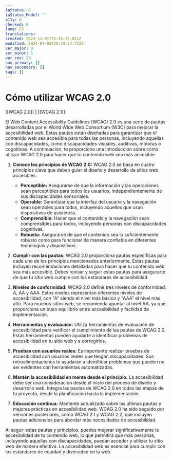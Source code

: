 ```yaml
---
iaStatus: 0
iaStatus_Model: ""
a11y: 0
checked: 0
lang: ES
translations: 
created: 2023-11-01T15:15:33.821Z
modified: 2024-04-03T20:19:14.733Z
ver_major: 0
ver_minor: 1
ver_rev: 23
nav_primary: []
nav_secondary: []
tags: []
---
```

# Cómo utilizar WCAG 2.0

[[WCAG 2.0]] | [[WCAG 2.1]]

El Web Content Accessibility Guidelines (WCAG) 2.0 es una serie de pautas desarrolladas por el World Wide Web Consortium (W3C) para mejorar la accesibilidad web. Estas pautas están diseñadas para garantizar que el contenido web sea accesible para todas las personas, incluyendo aquellas con discapacidades, como discapacidades visuales, auditivas, motoras o cognitivas. A continuación, te proporciono una introducción sobre cómo utilizar WCAG 2.0 para hacer que tu contenido web sea más accesible:

1. **Conoce los principios de WCAG 2.0:** WCAG 2.0 se basa en cuatro principios clave que deben guiar el diseño y desarrollo de sitios web accesibles:
    
    - **Perceptible:** Asegurarse de que la información y las operaciones sean perceptibles para todos los usuarios, independientemente de sus discapacidades sensoriales.
    - **Operable:** Garantizar que la interfaz del usuario y la navegación sean operables para todos, incluyendo aquellos que usan dispositivos de asistencia.
    - **Comprensible:** Hacer que el contenido y la navegación sean comprensibles para todos, incluyendo personas con discapacidades cognitivas.
    - **Robusto:** Asegurarse de que el contenido sea lo suficientemente robusto como para funcionar de manera confiable en diferentes tecnologías y dispositivos.
2. **Cumplir con las pautas:** WCAG 2.0 proporciona pautas específicas para cada uno de los principios mencionados anteriormente. Estas pautas incluyen recomendaciones detalladas para hacer que tu contenido web sea más accesible. Debes revisar y seguir estas pautas para asegurarte de que tu sitio web cumple con los estándares de accesibilidad.
    
3. **Niveles de conformidad:** WCAG 2.0 define tres niveles de conformidad: A, AA y AAA. Estos niveles representan diferentes niveles de accesibilidad, con "A" siendo el nivel más básico y "AAA" el nivel más alto. Para muchos sitios web, se recomienda apuntar al nivel AA, ya que proporciona un buen equilibrio entre accesibilidad y facilidad de implementación.
    
4. **Herramientas y evaluación:** Utiliza herramientas de evaluación de accesibilidad para verificar el cumplimiento de las pautas de WCAG 2.0. Estas herramientas pueden ayudarte a identificar problemas de accesibilidad en tu sitio web y a corregirlos.
    
5. **Pruebas con usuarios reales:** Es importante realizar pruebas de accesibilidad con usuarios reales que tengan discapacidades. Sus retroalimentaciones te ayudarán a identificar problemas que pueden no ser evidentes con herramientas automatizadas.
    
6. **Mantén la accesibilidad en mente desde el principio:** La accesibilidad debe ser una consideración desde el inicio del proceso de diseño y desarrollo web. Integra las pautas de WCAG 2.0 en todas las etapas de tu proyecto, desde la planificación hasta la implementación.
    
7. **Educación continua:** Mantente actualizado sobre las últimas pautas y mejores prácticas en accesibilidad web. WCAG 2.0 ha sido seguido por versiones posteriores, como WCAG 2.1 y WCAG 2.2, que incluyen pautas adicionales para abordar más necesidades de accesibilidad.
    

Al seguir estas pautas y principios, puedes mejorar significativamente la accesibilidad de tu contenido web, lo que permitirá que más personas, incluyendo aquellas con discapacidades, puedan acceder y utilizar tu sitio web de manera efectiva. La accesibilidad web es esencial para cumplir con los estándares de equidad y diversidad en la web.